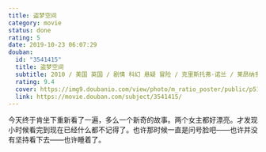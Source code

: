 ```yaml
---
title: 盗梦空间
category: movie
status: done
rating: 5
date: 2019-10-23 06:07:29
douban:
  id: "3541415"
  title: 盗梦空间
  subtitle: 2010 / 美国 英国 / 剧情 科幻 悬疑 冒险 / 克里斯托弗·诺兰 / 莱昂纳多·迪卡普里奥 约瑟夫·高登-莱维特
  rating: 9.4
  cover: https://img9.doubanio.com/view/photo/m_ratio_poster/public/p513344864.jpg
  link: https://movie.douban.com/subject/3541415/
---
```


今天终于肯坐下重新看了一遍，多么一个新奇的故事。两个女主都好漂亮。才发现小时候看完到现在已经什么都不记得了。也许那时候一直是问号脸吧——也许并没有坚持看下去——也许睡着了。